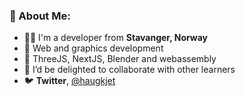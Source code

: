 ### 👋 About Me:

- 👨‍💻 I'm a developer from **Stavanger, Norway**
- 🌱 Web and graphics development
- 🌱 ThreeJS, NextJS, Blender and webassembly 
- 👯 I’d be delighted to collaborate with other learners
- 🐦  **Twitter**, [@haugkjet](https://twitter.com/haugkjet)
<!--
**haugkjet/haugkjet** is a ✨ _special_ ✨ repository because its `README.md` (this file) appears on your GitHub profile.

Here are some ideas to get you started:

- 🔭 I’m currently working on ...
- 🌱 I’m currently learning ...
- 👯 I’m looking to collaborate on ...
- 🤔 I’m looking for help with ...
- 💬 Ask me about ...
- 📫 How to reach me: ...
- 😄 Pronouns: ...
- ⚡ Fun fact: ...
-->
